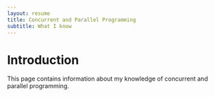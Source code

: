 ```yaml
---
layout: resume
title: Concurrent and Parallel Programming
subtitle: What I know
---
```


# Introduction

This page contains information about my knowledge of concurrent and parallel programming.
